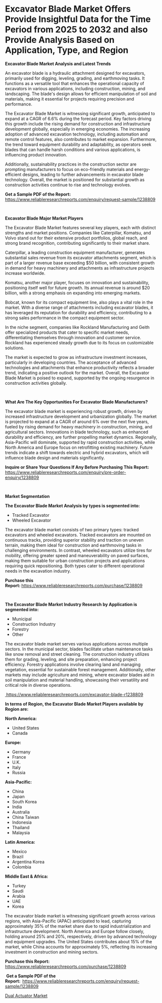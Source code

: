 <p><h1>Excavator Blade Market Offers Provide Insightful Data for the Time Period from 2025 to 2032 and also Provide Analysis Based on Application, Type, and Region</h1></p><p><strong>Excavator Blade Market Analysis and Latest Trends</strong></p>
<p><p>An excavator blade is a hydraulic attachment designed for excavators, primarily used for digging, leveling, grading, and earthmoving tasks. It functions as a versatile tool that enhances the operational capacity of excavators in various applications, including construction, mining, and landscaping. The blade's design allows for efficient manipulation of soil and materials, making it essential for projects requiring precision and performance.</p><p>The Excavator Blade Market is witnessing significant growth, anticipated to expand at a CAGR of 6.6% during the forecast period. Key factors driving this growth include the rising demand for construction and infrastructure development globally, especially in emerging economies. The increasing adoption of advanced excavation technology, including automation and remote control features, also contributes to market expansion. Furthermore, the trend toward equipment durability and adaptability, as operators seek blades that can handle harsh conditions and various applications, is influencing product innovation.</p><p>Additionally, sustainability practices in the construction sector are prompting manufacturers to focus on eco-friendly materials and energy-efficient designs, leading to further advancements in excavator blade technology. Overall, the market is positioned for substantial growth as construction activities continue to rise and technology evolves.</p></p>
<p><strong>Get a Sample PDF of the Report:&nbsp;</strong> <a href="https://www.reliableresearchreports.com/enquiry/request-sample/1238809?utm_campaign=3053&utm_medium=2&utm_source=Github&utm_content=ia&utm_term=11042025&utm_id=excavator-blade">https://www.reliableresearchreports.com/enquiry/request-sample/1238809</a></p>
<p>&nbsp;</p>
<p><strong>Excavator Blade Major Market Players</strong></p>
<p><p>The Excavator Blade Market features several key players, each with distinct strengths and market positions. Companies like Caterpillar, Komatsu, and Volvo stand out for their extensive product portfolios, global reach, and strong brand recognition, contributing significantly to their market share. </p><p>Caterpillar, a leading construction equipment manufacturer, generates substantial sales revenue from its excavator attachments segment, which is part of a larger revenue base exceeding $50 billion, with consistent growth in demand for heavy machinery and attachments as infrastructure projects increase worldwide.</p><p>Komatsu, another major player, focuses on innovation and sustainability, positioning itself well for future growth. Its annual revenue is around $20 billion, with a strong emphasis on expanding into emerging markets.</p><p>Bobcat, known for its compact equipment line, also plays a vital role in the market. With a diverse range of attachments including excavator blades, it has leveraged its reputation for durability and efficiency, contributing to a strong sales performance in the compact equipment sector.</p><p>In the niche segment, companies like Rockland Manufacturing and Geith offer specialized products that cater to specific market needs, differentiating themselves through innovation and customer service. Rockland has experienced steady growth due to its focus on customizable solutions.</p><p>The market is expected to grow as infrastructure investment increases, particularly in developing countries. The acceptance of advanced technologies and attachments that enhance productivity reflects a broader trend, indicating a positive outlook for the market. Overall, the Excavator Blade Market is poised to expand, supported by the ongoing resurgence in construction activities globally.</p></p>
<p>&nbsp;</p>
<p><strong>What Are The Key Opportunities For Excavator Blade Manufacturers?</strong></p>
<p><p>The excavator blade market is experiencing robust growth, driven by increased infrastructure development and urbanization globally. The market is projected to expand at a CAGR of around 6% over the next five years, fueled by rising demand for heavy machinery in construction, mining, and agricultural sectors. Innovations in blade technology, such as enhanced durability and efficiency, are further propelling market dynamics. Regionally, Asia-Pacific will dominate, supported by rapid construction activities, while North America and Europe focus on retrofitting existing machinery. Future trends indicate a shift towards electric and hybrid excavators, which will influence blade design and materials significantly.</p></p>
<p><strong>Inquire or Share Your Questions If Any Before Purchasing This Report:</strong> <a href="https://www.reliableresearchreports.com/enquiry/pre-order-enquiry/1238809?utm_campaign=3053&utm_medium=2&utm_source=Github&utm_content=ia&utm_term=11042025&utm_id=excavator-blade">https://www.reliableresearchreports.com/enquiry/pre-order-enquiry/1238809</a></p>
<p>&nbsp;</p>
<p><strong>Market Segmentation</strong></p>
<p><strong>The Excavator Blade Market Analysis by types is segmented into:</strong></p>
<p><ul><li>Tracked Excavator</li><li>Wheeled Excavator</li></ul></p>
<p><p>The excavator blade market consists of two primary types: tracked excavators and wheeled excavators. Tracked excavators are mounted on continuous tracks, providing superior stability and traction on uneven terrain, making them ideal for construction and earthmoving tasks in challenging environments. In contrast, wheeled excavators utilize tires for mobility, offering greater speed and maneuverability on paved surfaces, making them suitable for urban construction projects and applications requiring quick repositioning. Both types cater to different operational needs in the excavation industry.</p></p>
<p><strong>Purchase this Report:&nbsp;</strong><a href="https://www.reliableresearchreports.com/purchase/1238809?utm_campaign=3053&utm_medium=2&utm_source=Github&utm_content=ia&utm_term=11042025&utm_id=excavator-blade">https://www.reliableresearchreports.com/purchase/1238809</a></p>
<p>&nbsp;</p>
<p><strong>The Excavator Blade Market Industry Research by Application is segmented into:</strong></p>
<p><ul><li>Municipal</li><li>Construction Industry</li><li>Forestry</li><li>Other</li></ul></p>
<p><p>The excavator blade market serves various applications across multiple sectors. In the municipal sector, blades facilitate urban maintenance tasks like snow removal and street cleaning. The construction industry utilizes them for grading, leveling, and site preparation, enhancing project efficiency. Forestry applications involve clearing land and managing vegetation, essential for sustainable forest management. Additionally, other markets may include agriculture and mining, where excavator blades aid in soil manipulation and material handling, showcasing their versatility and critical role in diverse operations.</p></p>
<p><a href="https://www.reliableresearchreports.com/excavator-blade-r1238809?utm_campaign=3053&utm_medium=2&utm_source=Github&utm_content=ia&utm_term=11042025&utm_id=excavator-blade">&nbsp;https://www.reliableresearchreports.com/excavator-blade-r1238809</a></p>
<p><strong>In terms of Region, the Excavator Blade Market Players available by Region are:</strong></p>
<p>
    <p> <strong> North America: </strong>
        <ul>
            <li>United States</li>
            <li>Canada</li>
        </ul>
        </p> 
    <p> <strong> Europe: </strong>
        <ul>
            <li>Germany</li>
            <li>France</li>
            <li>U.K.</li>
            <li>Italy</li>
            <li>Russia</li>
        </ul>
        </p> 
    <p> <strong> Asia-Pacific: </strong>
        <ul>
            <li>China</li>
            <li>Japan</li>
            <li>South Korea</li>
            <li>India</li>
            <li>Australia</li>
            <li>China Taiwan</li>
            <li>Indonesia</li>
            <li>Thailand</li>
            <li>Malaysia</li>
        </ul>
        </p> 
    <p> <strong> Latin America: </strong>
        <ul>
            <li>Mexico</li>
            <li>Brazil</li>
            <li>Argentina Korea</li>
            <li>Colombia</li>
        </ul>
        </p> 
    <p> <strong> Middle East & Africa: </strong>
        <ul>
            <li>Turkey</li>
            <li>Saudi</li>
            <li>Arabia</li>
            <li>UAE</li>
            <li>Korea</li>
        </ul>
    </p>
    </p>
<p><p>The excavator blade market is witnessing significant growth across various regions, with Asia-Pacific (APAC) anticipated to lead, capturing approximately 35% of the market share due to rapid industrialization and infrastructure development. North America and Europe follow closely, holding around 25% and 20%, respectively, driven by advanced technology and equipment upgrades. The United States contributes about 15% of the market, while China accounts for approximately 5%, reflecting its increasing investment in construction and mining sectors.</p></p>
<p><strong>Purchase this Report: </strong><a href="https://www.reliableresearchreports.com/purchase/1238809?utm_campaign=3053&utm_medium=2&utm_source=Github&utm_content=ia&utm_term=11042025&utm_id=excavator-blade">https://www.reliableresearchreports.com/purchase/1238809</a></p>
<p>&nbsp;<strong>Get a Sample PDF of the Report:&nbsp;&nbsp;</strong><a href="https://www.reliableresearchreports.com/enquiry/request-sample/1238809?utm_campaign=3053&utm_medium=2&utm_source=Github&utm_content=ia&utm_term=11042025&utm_id=excavator-blade">https://www.reliableresearchreports.com/enquiry/request-sample/1238809</a></p>
<p><strong></strong></p>
<p><p><a href="https://github.com/donnypolan/Market-Research-Report-List-1/blob/main/dual-actuator-market.md?utm_campaign=3053&utm_medium=2&utm_source=Github&utm_content=ia&utm_term=11042025&utm_id=excavator-blade">Dual Actuator Market</a></p></p>
